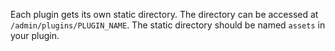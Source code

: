 Each plugin gets its own static directory.
The directory can be accessed at `/admin/plugins/PLUGIN_NAME`. 
The static directory should be named `assets` in your plugin.
